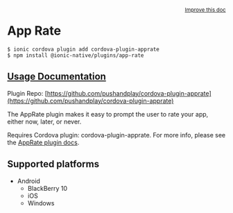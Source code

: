 <a style="float:right;font-size:12px;" href="http://github.com/danielsogl/awesome-cordova-plugins/edit/master/src/@awesome-cordova-plugins/plugins/app-rate/index.ts#L198">
  Improve this doc
</a>

# App Rate

```
$ ionic cordova plugin add cordova-plugin-apprate
$ npm install @ionic-native/plugins/app-rate
```

## [Usage Documentation](https://ionicframework.com/docs/native/app-rate/)

Plugin Repo: [https://github.com/pushandplay/cordova-plugin-apprate](https://github.com/pushandplay/cordova-plugin-apprate)

The AppRate plugin makes it easy to prompt the user to rate your app, either now, later, or never.

Requires Cordova plugin: cordova-plugin-apprate. For more info, please see the [AppRate plugin docs](https://github.com/pushandplay/cordova-plugin-apprate).

## Supported platforms

- Android
  - BlackBerry 10
  - iOS
  - Windows
